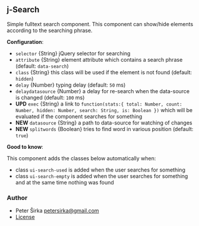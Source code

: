 ## j-Search

Simple fulltext search component. This component can show/hide elements according to the searching phrase.

__Configuration__:

- `selector` {String} jQuery selector for searching
- `attribute` {String} element attribute which contains a search phrase (default: `data-search`)
- `class` {String} this class will be used if the element is not found (default: `hidden`)
- `delay` {Number} typing delay (default: `50` ms)
- `delaydatasource` {Number} a delay for re-search when the data-source is changed (default: `100` ms)
- __UPD__ `exec` {String} a link to `function(stats:{ total: Number, count: Number, hidden: Number, search: String, is: Boolean })` which will be evaluated if the component searches for something
- __NEW__ `datasource` {String} a path to data-source for watching of changes
- __NEW__ `splitwords` {Boolean} tries to find word in various position (default: `true`)

__Good to know__:

This component adds the classes below automatically when:

- class `ui-search-used` is added when the user searches for something
- class `ui-search-empty` is added when the user searches for something and at the same time nothing was found

### Author

- Peter Širka <petersirka@gmail.com>
- [License](https://www.totaljs.com/license/)